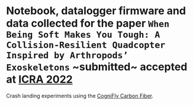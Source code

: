 # Notebook, datalogger firmware and data collected for the paper `When Being Soft Makes You Tough: A Collision-Resilient Quadcopter Inspired by Arthropods’ Exoskeletons` ~submitted~ accepted at [ICRA 2022](https://www.icra2022.org/)
Crash landing experiments using the [CogniFly Carbon Fiber](https://github.com/thecognifly/CogniFly-STL/tree/649340f9cae047e717b986510bd4be7e9a7c47d5).
